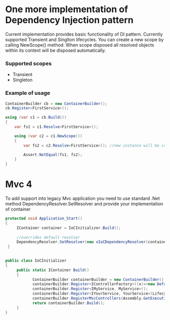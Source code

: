 # One more implementation of Dependency Injection pattern 

Current implementation provides basic functionality of DI pattern. Currently supported Transient and Singlton lifecycles.
You can create a new scope by calling NewScope() method. When scope disposed all resolved objects within its context will be disposed automatically.

### Supported scopes
- Transient
- Singleton

### Example of usage 
```csharp
ContainerBuilder cb = new ContainerBuilder();
cb.Register<FirstService>();

using (var c1 = cb.Build())
{
    var fs1 = c1.Resolve<FirstService>();

    using (var c2 = c1.NewScope())
    {
        var fs2 = c2.Resolve<FirstService>(); //new instance will be created for new Scope

        Assert.NotEqual(fs1, fs2);
    }
}
```
# Mvc 4
To add support into legacy Mvc application you need to use standard .Net method DependencyResolver.SetResolver and provide your implementation of container

```csharp
protected void Application_Start()
{   
     IContainer container = IoCInitializer.Build();
   
     //overrides default resolver
     DependencyResolver.SetResolver(new xIoCDependencyResolver(container));
 }

 
public class IoCInitializer
{
     public static IContainer Build()
     {
            ContainerBuilder containerBuilder = new ContainerBuilder();
            containerBuilder.Register<IControllerFactory>((x)=>new DefaultControllerFactory());
            containerBuilder.Register<IMyService, MyService>();
            containerBuilder.Register<IYourService, YourService>(LifecycleType.Singleton);
            containerBuilder.RegisterMvcControllers(Assembly.GetExecutingAssembly());
            return containerBuilder.Build();
     }
}
```
